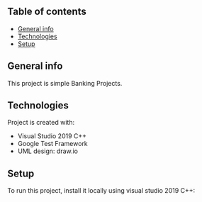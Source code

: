 ## Table of contents
* [General info](#general-info)
* [Technologies](#technologies)
* [Setup](#setup)

## General info
This project is simple Banking Projects.
	
## Technologies
Project is created with:
* Visual Studio 2019 C++
* Google Test Framework
* UML design: draw.io
	
## Setup
To run this project, install it locally using visual studio 2019 C++:
